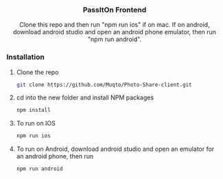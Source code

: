 <a name="readme-top"></a>

<!-- PROJECT LOGO -->
<br />
<div align="center">

  <h3 align="center">PassItOn Frontend</h3>

  <p align="center">
    Clone this repo and then run "npm run ios" if on mac. If on android, download android studio and open an android phone emulator, then run "npm run android".
    <br />
  </p>
</div>

### Installation

1. Clone the repo
   ```sh
   git clone https://github.com/Muqto/Photo-Share-client.git
   ```
2. cd into the new folder and install NPM packages
   ```sh
   npm install
   ```
3. To run on IOS
    ```sh
   npm run ios
   ``` 
3. To run on Android, download android studio and open an emulator for an android phone, then run
    ```sh
   npm run android
   ``` 



